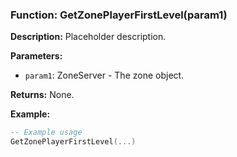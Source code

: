 ### Function: GetZonePlayerFirstLevel(param1)

**Description:**
Placeholder description.

**Parameters:**
- `param1`: ZoneServer - The zone object.

**Returns:** None.

**Example:**

```lua
-- Example usage
GetZonePlayerFirstLevel(...)
```
